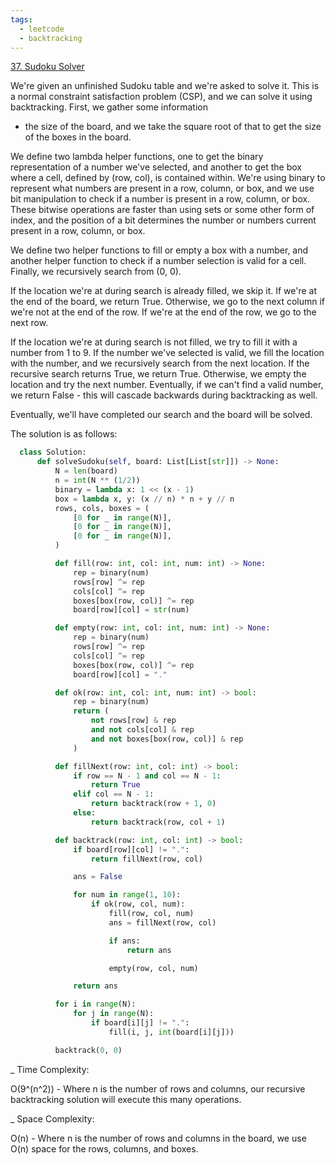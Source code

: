 ```yaml
---
tags:
  - leetcode
  - backtracking
---
```


<a href="https://leetcode.com/problems/sudoku-solver/">37. Sudoku Solver</a>

We're given an unfinished Sudoku table and we're asked to solve it. This is a
normal constraint satisfaction problem (CSP), and we can solve it using
backtracking. First, we gather some information

- the size of the board, and we take the square root of that to get the size of
  the boxes in the board.

We define two lambda helper functions, one to get the binary representation of a
number we've selected, and another to get the box where a cell, defined by (row,
col), is contained within. We're using binary to represent what numbers are
present in a row, column, or box, and we use bit manipulation to check if a
number is present in a row, column, or box. These bitwise operations are faster
than using sets or some other form of index, and the position of a bit
determines the number or numbers current present in a row, column, or box.

We define two helper functions to fill or empty a box with a number, and another
helper function to check if a number selection is valid for a cell. Finally, we
recursively search from (0, 0).

If the location we're at during search is already filled, we skip it. If we're
at the end of the board, we return True. Otherwise, we go to the next column if
we're not at the end of the row. If we're at the end of the row, we go to the
next row.

If the location we're at during search is not filled, we try to fill it with a
number from 1 to 9. If the number we've selected is valid, we fill the location
with the number, and we recursively search from the next location. If the
recursive search returns True, we return True. Otherwise, we empty the location
and try the next number. Eventually, if we can't find a valid number, we return
False - this will cascade backwards during backtracking as well.

Eventually, we'll have completed our search and the board will be solved.

The solution is as follows:

```python
  class Solution:
      def solveSudoku(self, board: List[List[str]]) -> None:
          N = len(board)
          n = int(N ** (1/2))
          binary = lambda x: 1 << (x - 1)
          box = lambda x, y: (x // n) * n + y // n
          rows, cols, boxes = (
              [0 for _ in range(N)],
              [0 for _ in range(N)],
              [0 for _ in range(N)],
          )

          def fill(row: int, col: int, num: int) -> None:
              rep = binary(num)
              rows[row] ^= rep
              cols[col] ^= rep
              boxes[box(row, col)] ^= rep
              board[row][col] = str(num)

          def empty(row: int, col: int, num: int) -> None:
              rep = binary(num)
              rows[row] ^= rep
              cols[col] ^= rep
              boxes[box(row, col)] ^= rep
              board[row][col] = "."

          def ok(row: int, col: int, num: int) -> bool:
              rep = binary(num)
              return (
                  not rows[row] & rep
                  and not cols[col] & rep
                  and not boxes[box(row, col)] & rep
              )

          def fillNext(row: int, col: int) -> bool:
              if row == N - 1 and col == N - 1:
                  return True
              elif col == N - 1:
                  return backtrack(row + 1, 0)
              else:
                  return backtrack(row, col + 1)

          def backtrack(row: int, col: int) -> bool:
              if board[row][col] != ".":
                  return fillNext(row, col)

              ans = False

              for num in range(1, 10):
                  if ok(row, col, num):
                      fill(row, col, num)
                      ans = fillNext(row, col)

                      if ans:
                          return ans

                      empty(row, col, num)

              return ans

          for i in range(N):
              for j in range(N):
                  if board[i][j] != ".":
                      fill(i, j, int(board[i][j]))

          backtrack(0, 0)
```

\_ Time Complexity:

O(9^(n^2)) - Where n is the number of rows and columns, our recursive
backtracking solution will execute this many operations.

\_ Space Complexity:

O(n) - Where n is the number of rows and columns in the board, we use O(n) space
for the rows, columns, and boxes.
